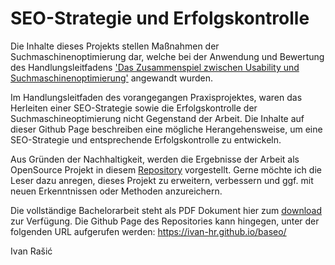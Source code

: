 # SEO-Strategie und Erfolgskontrolle
Die Inhalte dieses Projekts stellen Maßnahmen der Suchmaschinenoptimierung dar, welche bei der Anwendung und Bewertung des Handlungsleitfadens <a href="https://ivan-hr.github.io/seousa/index" target="_blank">'Das Zusammenspiel zwischen Usability und Suchmaschinenoptimierung'</a> angewandt wurden.

Im Handlungsleitfaden des vorangegangen Praxisprojektes, waren das Herleiten einer SEO-Strategie sowie die Erfolgskontrolle der Suchmaschineoptimierung nicht Gegenstand der Arbeit. Die Inhalte auf dieser Github Page beschreiben eine mögliche Herangehensweise, um eine SEO-Strategie und entsprechende Erfolgskontrolle zu entwickeln.

Aus Gründen der Nachhaltigkeit, werden die Ergebnisse der Arbeit als OpenSource Projekt in diesem <a href="https://github.com/ivan-hr/baseo" target="_blank">Repository</a> vorgestellt. Gerne möchte ich die Leser dazu anregen, dieses Projekt zu erweitern, verbessern und ggf. mit neuen Erkenntnissen oder Methoden anzureichern.

Die vollständige Bachelorarbeit steht als PDF Dokument hier zum <a href="/assets/pdf/Bachelorarbeit_Ivan_Rasic.pdf" target="_blank">download</a> zur Verfügung. Die Github Page des Repositories kann hingegen, unter der folgenden URL aufgerufen werden: <a href="https://ivan-hr.github.io/baseo/" target="_blank">https://ivan-hr.github.io/baseo/</a>

Ivan Rašić
